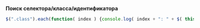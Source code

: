   **Поиск селектора/класса/идентификатора**
```javascript
$(".class").each(function( index ) {console.log( index + ": " + $( this ).text() ); });

```

